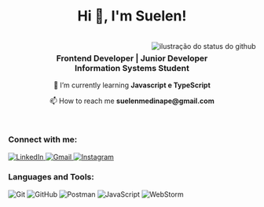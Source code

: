<div align="center">
  
  # Hi 👋, I'm Suelen!
  <br/>
</div>

<img align='right' src="https://github-readme-stats.vercel.app/api?username=suelenmedinape&show_icons=true&title_color=783c00&text_color=af552e&icon_color=783c00&bg_color=f8efd4&cache_seconds=2300" alt="ilustração do status do github"> 

<h3 align="center">Frontend Developer | Junior Developer <br/> Information Systems Student</h3>

<div align="center">
  
<p> 🌱 I’m currently learning <strong> Javascript e TypeScript </strong> </p>
<p> 📫 How to reach me <strong> suelenmedinape@gmail.com </strong> </p>

<br/>

</div>
<h3 align="left">Connect with me:</h3>
<p align="left">
<a href="https://www.linkedin.com/in/suelenmedidnape/"> <img src="https://img.shields.io/badge/LinkedIn-f8efd4?style=for-the-badge&logo=inspire&logoColor=783c00" alt="LinkedIn" /> </a>
<a href="mailto:suelenmedinap"> <img src="https://img.shields.io/badge/Gmail-f8efd4?style=for-the-badge&logo=gmail&logoColor=783c00" alt="Gmail" /> </a>
<a href="https://www.instagram.com/suelenmedinap/"> <img src="https://img.shields.io/badge/-Instagram-f8efd4?style=for-the-badge&logo=instagram&logoColor=783c00" alt="Instagram" /> </a>
</p>

<h3 align="left">Languages and Tools:</h3>
<p align="left"> 
  <img src="https://img.shields.io/badge/GIT-f8efd4?style=for-the-badge&logo=git&logoColor=783c00" alt="Git" />
  <img src="https://img.shields.io/badge/GitHub-f8efd4?style=for-the-badge&logo=github&logoColor=783c00" alt="GitHub" />
  <img src="https://img.shields.io/badge/Postman-f8efd4.svg?style=for-the-badge&logo=postman&logoColor=783c00" alt="Postman" />
  <!--<img src="https://img.shields.io/badge/Tailwindcss-f8efd4.svg?style=for-the-badge&logo=tailwindcss&logoColor=783c00" alt="TailwindCSS" /> 
  <img src="https://img.shields.io/badge/Angular-f8efd4.svg?style=for-the-badge&logo=angular&logoColor=783c00" alt="Angular" />-->
  <!--<img src="https://img.shields.io/badge/HTML-f8efd4.svg?style=for-the-badge&logo=html5&logoColor=783c00" alt="HTML" />
  <img src="https://img.shields.io/badge/CSS-f8efd4.svg?style=for-the-badge&logo=css3&logoColor=783c00" alt="CSS" />-->
  <img src="https://img.shields.io/badge/JavaScript-f8efd4.svg?style=for-the-badge&logo=javascript&logoColor=783c00" alt="JavaScript" />
  <!--<img src="https://img.shields.io/badge/TypeScript-f8efd4.svg?style=for-the-badge&logo=typescript&logoColor=783c00" alt="TypeScript" />-->
  <img src="https://img.shields.io/badge/WebStorm-f8efd4.svg?style=for-the-badge&logo=webstorm&logoColor=783c00" alt="WebStorm" />
</p>

<!-- <div align="center">
  <br/><br/><br/>
  
  ## Minhas Habilidades
</div>
<!-- ![Insomnia](https://img.shields.io/badge/Insomnia-black?style=for-the-badge&logo=insomnia&logoColor=5849BE) -->
<!-- ![Firebase](https://img.shields.io/badge/firebase-a08021?style=for-the-badge&logo=firebase&logoColor=ffcd34) -->
<!-- ![Postgres](https://img.shields.io/badge/postgres-%23316192.svg?style=for-the-badge&logo=postgresql&logoColor=white) 
![MongoDB](https://img.shields.io/badge/MongoDB-%234ea94b.svg?style=for-the-badge&logo=mongodb&logoColor=white)
![MySQL](https://img.shields.io/badge/mysql-4479A1.svg?style=for-the-badge&logo=mysql&logoColor=white)
![Angular](https://img.shields.io/badge/angular-%23DD0031.svg?style=for-the-badge&logo=angular&logoColor=white)
![TailwindCSS](https://img.shields.io/badge/tailwindcss-%2338B2AC.svg?style=for-the-badge&logo=tailwind-css&logoColor=white)
![JavaScript](https://img.shields.io/badge/javascript-%23323330.svg?style=for-the-badge&logo=javascript&logoColor=%23F7DF1E)
![TypeScript](https://img.shields.io/badge/typescript-%23007ACC.svg?style=for-the-badge&logo=typescript&logoColor=white)
![Postman](https://img.shields.io/badge/Postman-FF6C37?style=for-the-badge&logo=postman&logoColor=white)
![Git](https://img.shields.io/badge/git-%23F05033.svg?style=for-the-badge&logo=git&logoColor=white)
![GitHub](https://img.shields.io/badge/github-%23121011.svg?style=for-the-badge&logo=github&logoColor=white) -->

<!-- <div align="center"> 
  <table>
  <tr>
    <td align="center"><strong>Controle de Versão</strong></td>
    <td align="center"><strong>Ferramentas & Frameworks</strong></td>
    <td align="center"><strong>Linguagens</strong></td>
    <td align="center"><strong>IDE's</strong></td>
  </tr>
  <tr> 
    <td align="center">
      <img src="https://img.shields.io/badge/GIT-f8efd4?style=for-the-badge&logo=git&logoColor=783c00" alt="Git" />
      <a href="https://github.com/suelenmedinape"> 
        <img src="https://img.shields.io/badge/GitHub-f8efd4?style=for-the-badge&logo=github&logoColor=783c00" alt="GitHub" /> 
      </a> 
    </td> 
    <td align="center">
      <img src="https://img.shields.io/badge/Postman-f8efd4.svg?style=for-the-badge&logo=postman&logoColor=783c00" alt="Postman" />
      <img src="https://img.shields.io/badge/Tailwindcss-f8efd4.svg?style=for-the-badge&logo=tailwindcss&logoColor=783c00" alt="TailwindCSS" /> 
      <img src="https://img.shields.io/badge/Angular-f8efd4.svg?style=for-the-badge&logo=angular&logoColor=783c00" alt="Angular" />
    </td> 
    <td align="center">
      <img src="https://img.shields.io/badge/JavaScript-f8efd4.svg?style=for-the-badge&logo=javascript&logoColor=783c00" alt="JavaScript" />
      <img src="https://img.shields.io/badge/TypeScript-f8efd4.svg?style=for-the-badge&logo=typescript&logoColor=783c00" alt="TypeScript" /> 
    </td>
    <td align="center">
      <img src="https://img.shields.io/badge/WebStorm-f8efd4.svg?style=for-the-badge&logo=webstorm&logoColor=783c00" alt="WebStorm" />
      <img src="https://img.shields.io/badge/Vscode-f8efd4.svg?style=for-the-badge&logo=vscode&logoColor=783c00" alt="Vscode" />
    </td> 
  </tr> 
</table>
</div>
<!-- ![.Net](https://img.shields.io/badge/ASP.NET%20Core-f8efd4?style=for-the-badge&logo=.net&logoColor=783c00) -->

<!-- <div align="center">
  
  ## Contato
</div>
<div align="center"> 
  <a href="https://www.linkedin.com/in/suelenmedidnape/"> <img src="https://img.shields.io/badge/LinkedIn-f8efd4?style=for-the-badge&logo=inspire&logoColor=783c00" alt="LinkedIn" /> </a>
  <a href="mailto:suelenmedinap"> <img src="https://img.shields.io/badge/Gmail-f8efd4?style=for-the-badge&logo=gmail&logoColor=783c00" alt="Gmail" /> </a>
  <a href="https://www.instagram.com/suelenmedinap/"> <img src="https://img.shields.io/badge/-Instagram-f8efd4?style=for-the-badge&logo=instagram&logoColor=783c00" alt="Instagram" /> </a>
</div> -->


